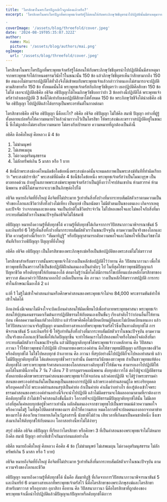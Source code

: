 ```yaml
---
title: 'ไตรสิกขาในพระไตรปิฎกเข้าใจถูกต้องแล้วหรือ?'
excerpt: 'ไตรสิกขาในพระไตรปิฎกที่พระพุทธเจ้าตรัสรู้ได้สอนให้กับพระภิกษุวัชชีบุตรนำไปปฏิบัตินั้นมีสาเหตุมาจากพระพุทธเจ้าได้กำหนดธรรมวินัยไว้ในขณะนั้น 150 ข้อ แล้วภิกษุวัชชีบุตรเห็นว่าสิกขามากถึง 150 ข้อ ตนเองไม่สามารถปฏิบัติได้ทั่วถึงจึงได้เข้าพบกับพระพุทธเจ้าแล้วกล่าวว่าตนเองไม่สามารถจะปฏิบัติตามสิกขาหรือ 150 ข้อ ทั้งหมดนั้นได้ พระพุทธเจ้าตรัสกับภิกษุวัชชีบุตรว่า เธอปฏิบัติศีลสิกขา 150 ข้อไม่ได้ เธอจะปฏิบัติอธิศีล อธิจิต อธิปัญญาได้ไหมภิกษุวัชชีบอกว่าถ้า 3 ข้ออย่างนี้ปฏิบัติได้ พระพุทธเจ้าตรัสว่าถ้าเธอปฏิบัติ 3 ข้อนี้ได้เท่ากับเธอปฏิบัติสิกขาได้ทั้งหมด 150 ข้อ พระภิกษุวัชชีจึงได้นำอธิศีล อธิจิต อธิปัญญา ไปปฏิบัติแล้วได้บรรลุเป็นพระอรหันต์ในกาลต่อมา

'
coverImage: '/assets/blog/threefold/cover.jpeg'
date: '2024-08-19T05:35:07.322Z'
author:
  name: Mai
  picture: '/assets/blog/authors/mai.png'
ogImage:
  url: '/assets/blog/threefold/cover.jpeg'
---
```


ไตรสิกขาในพระไตรปิฎกที่พระพุทธเจ้าตรัสรู้ได้สอนให้กับพระภิกษุวัชชีบุตรนำไปปฏิบัตินั้นมีสาเหตุมาจากพระพุทธเจ้าได้กำหนดธรรมวินัยไว้ในขณะนั้น 150 ข้อ แล้วภิกษุวัชชีบุตรเห็นว่าสิกขามากถึง 150 ข้อ ตนเองไม่สามารถปฏิบัติได้ทั่วถึงจึงได้เข้าพบกับพระพุทธเจ้าแล้วกล่าวว่าตนเองไม่สามารถจะปฏิบัติตามสิกขาหรือ 150 ข้อ ทั้งหมดนั้นได้ พระพุทธเจ้าตรัสกับภิกษุวัชชีบุตรว่า เธอปฏิบัติศีลสิกขา 150 ข้อไม่ได้ เธอจะปฏิบัติอธิศีล อธิจิต อธิปัญญาได้ไหมภิกษุวัชชีบอกว่าถ้า 3 ข้ออย่างนี้ปฏิบัติได้ พระพุทธเจ้าตรัสว่าถ้าเธอปฏิบัติ 3 ข้อนี้ได้เท่ากับเธอปฏิบัติสิกขาได้ทั้งหมด 150 ข้อ พระภิกษุวัชชีจึงได้นำอธิศีล อธิจิต อธิปัญญา ไปปฏิบัติแล้วได้บรรลุเป็นพระอรหันต์ในกาลต่อมา

ไตรสิกขาอธิศีล อธิจิต อธิปัญญา นี่คืออะไร? อธิศีล อธิจิต อธิปัญญา ไม่ใช่ศีล สมาธิ ปัญญา อย่างที่ผู้รู้ทั้งหลายแปลหรือให้ความหมายไว้แล้วนำมาวางไว้เป็นไตรสิขา ให้พระสงฆ์และฆราวาสปฏิบัติอยู่ในขณะนี้ ซึ่งไม่ถูกต้องไม่ตรงกับความหมาย ไม่ตรงกับเป้าหมาย ความหมายที่ถูกต้องเป็นดังนี้

อธิศีล คือศีลใหญ่ ศีลหลวง มี 4 ข้อ

1. ไม่ฆ่ามนุษย์
2. ไม่เสพเมถุน
3. ไม่อวดอุตริมนุสธรรม
4. ไม่ลักทรัพย์เกิน 5 มาสก หรือ 1 บาท

4 ข้อนี้ถ้าพระสงฆ์องค์ไหนผิดข้อใดข้อหนึ่งพระสงฆ์องค์นั้นจะหมดสภาพเป็นพระสงฆ์ทันทีที่ทำผิดเรียกว่า “พระสงฆ์ปาราชิก” พระสงฆ์ที่ผิดศีล 4 ข้อนี้ข้อใดข้อหนึ่ง พระพุทธเจ้าตรัสว่าเป็นโมฆะบุรุษ เป็นตาลยอดด้วน ถ้าอยู่ในสภาพพระสงฆ์พระพุทธเจ้าตรัสว่าเป็นผู้ยิ่งกว่าโจรปล้นเขากิน ห้ามสวรรค์ ห้ามนิพพาน ชาตินี้ไม่สามารถจะบวชเป็นภิกษุต่อไปได้

อธิจิต หมายถึงจิตที่ยิ่งใหญ่ คือจิตที่ไม่ประมาท รู้เท่าทันสิ่งทั้งปวงที่มากระทบสัมผัสตัวเราตามความเป็นจริงของโลกและชีวิตว่าสิ่งทั้งปวงไม่เที่ยง เป็นทุกข์ เป็นอนัตตา ไม่มีตัวตนเป็นของตนเอง เกิดจากเหตุและปัจจัย ว่างจากตนและของตน จนเป็นปกติในชีวิตประจำวัน ไม่ไปหลงพอใจและไม่พอใจกับสิ่งที่มากระทบสัมผัสตัวเราในขณะปัจจุบันอธิจิตไม่ใช่สมาธิ

อธิปัญญา หมายถึงความรู้ที่ดับทุกข์ได้ ความรู้ที่ดับทุกข์ได้เกิดจากการวิปัสสนาภาวนาพิจารณาขันธ์ 5 และอินทรีย์ 6 ให้รู้เห็นสิ่งทั้งปวงที่มากระทบสัมผัสตัวเราในขณะปัจจุบัน ตามความเป็นจริงของโลกและชีวิต ความรู้อย่างนี้เรียกว่า “สัมมาทิฏฐิ” หรือปัญญาสามารถดับความพอใจและไม่พอใจที่เป็นอวิชชาได้ทันทีเรียกว่าอธิปัญญา ปัญญาที่ยิ่งใหญ่

อธิศีล อธิจิต อธิปัญญา เป็นไตรสิขาของพระภิกษุสงฆ์หรือเป็นข้อปฏิบัติของพระสงฆ์ไม่ใช่ฆราวาส

ไตรสิกขาสำหรับฆราวาสนั้นพระพุทธเจ้าได้วางเป็นหลักข้อปฏิบัติไว้ว่าทาน ศีล วิปัสสนาภาวนา เพื่อให้ชาวพุทธที่เป็นฆราวาสใช้เป็นข้อปฏิบัติฝึกฝนตนเองเป็นลำดับๆ ไป ในที่สุดให้ชาวพุทธมีปัญญาแก้ปัญหาชีวิต หรือดับทุกข์ให้กับตนเองได้ ต่อมาไม่รู้ว่าเมื่อใดได้มีการแก้ไขเปลี่ยนแปลงหลักไตรสิกขาของฆราวาส ตัดเอาคำว่าวิปัสสนาออกไป เหลือเป็นทาน ศีล ภาวนา วางเป็นหลักให้ฆราวาสปฏิบัติ การกระทำในลักษณะนี้มองได้ 2 แง่

แง่ที่ 1 ไม่รู้ไม่เข้าใจคำสอนอ่านหรือศึกษาคำสอนของพระพุทธเจ้าไม่จบ 84,000 พระธรรมขันธ์ทำให้เข้าใจผิดได้

อีกแง่หนึ่งมีเจตนาไม่ดีจงใจจะบิดเบือนคำสอนให้ผิดเพี้ยนไปเพื่อทำลายพระพุทธศาสนา พระพุทธเจ้าสอนให้ปุถุชนคนธรรมดาเริ่มต้นการปฏิบัติธรรมให้กับตนเองเป็นขั้นๆ เรียงลำดับไว้ว่าก่อนอื่นก็ให้ทานก่อน เพื่อลดความเห็นแก่ตัวลงไปบ้าง แล้วรักษาศีลคือไม่เบียดเบียนผู้อื่นและไม่เบียดเบียนตนเอง แล้วให้วิปัสสนาภาวนาเจริญปัญญา ตามหลักทางสายเอกที่พระพุทธเจ้าตรัสไว้ซึ่งเป็นทางดับทุกข์ได้ การพิจารณาขันธ์ 5 และอินทรีย์ 6 ให้รู้เท่าทันสิ่งทั้งปวงที่มากระทบสัมผัสตัวเราในขณะปัจจุบัน ตามความเป็นจริงของโลกและชีวิตเพื่อให้เกิดปัญญาขึ้น จะทำให้คนเราไม่ไปหลงพอใจหรือไม่พอใจต่อสิ่งที่มากระทบสัมผัสตัวเราในขณะปัจจุบัน แล้วมีปัญญาดับทุกข์ได้พระพุทธเจ้าวางหลักทาน ศีล วิปัสสนาภาวนา ไว้ให้ชาวพุทธนำไปปฏิบัติ เป้าหมายของพระองค์ท่าน คือให้ชาวพุทธมีปัญญา แก้ปัญหาของชีวิตหรือดับทุกข์ได้ ไม่ใช่ไปหลบทุกข์ ถ้าเอาทาน ศีล ภาวนา ที่สรุปอย่างนี้ไปปฏิบัติก็จะไปหลงทำสมาธิ แล้วไม่มีปัญญาดับทุกข์ได้ ได้แต่หลบทุกข์ชั่วคราวเท่านั้น ผิดธรรมวินัยของชาวพุทธ ถ้าเป็นชาวพุทธแท้ต้องดับทุกข์ได้ เพราะพระพุทธเจ้าศาสดาเอกของโลกสอนทางดับทุกข์ไว้ให้ชัดเจน สามารถเอาไปปฏิบัติให้ผลได้ในชาตินี้ภายใน 7 วัน 7 เดือน 7 ปี บรรลุมรรคผลนิพพาน ดับทุกข์ถาวรได้ ต่อไปผู้จะปฏิบัติธรรมทั้งหลายต้องศึกษาพระธรรมคำสอนของพระพุทธเจ้าให้จบก่อน แล้วค่อยปฏิบัติ จะได้รู้ว่าพระธรรมคำสอนของพระองค์ท่านอันใดเป็นเหตุเป็นผลของการปฏิบัติ แล้วพระองค์ท่านสอนผู้ใด พระอริยบุคคลหรือบุคคลทั่วไป พระองค์ท่านสอนสรุปเป็นคำย่อ ถ้าเป็นคำย่อ คำเต็มว่าอย่างไร ต้องรู้ต้องเข้าใจพระธรรมคำสอนของพระองค์ท่านอย่างนี้จึงจะนำไปปฏิบัติ แล้วไม่ผิดธรรมจะได้ผลออกมาตามที่เราต้องการคือดับทุกข์ได้ ถ้าไม่เข้าใจคำสอนถึงขั้นนี้แล้ว โอกาสที่จะปฏิบัติธรรมมีปัญญาดับทุกข์ได้นั้น ไม่มีเลย เก่งที่สุดก็แค่หลบทุกข์อยู่ชั่วคราวเท่านั้น ผลักดันตนเองจากชาวพุทธไปเป็นพราหมณ์ด้วยความพอใจหรือความไม่รู้ ในที่สุดไปติดตาข่ายของมาร ดักไว้ที่ความสงบ หมดโอกาสที่จะปลดตนเองออกจากตาข่ายของมารได้ ต้องเวียนว่ายตายเกิดในวัฏสงสารนี้ นับชาติไม่ถ้วน เสียเวลาที่เกิดมาเป็นคนชาติหนึ่ง ซึ่งเขาส่งมาเกิดให้ดับทุกข์ให้กับตนเอง โอกาสอย่างนี้หาไม่ได้ง่ายๆ

สรุป อธิศีล อธิจิต อธิปัญญา ที่เรียกว่าไตรสิกขา หรือศึกษา 3 ที่เป็นคำสอนของพระพุทธเจ้าไม่ได้หมายถึงศีล สมาธิ ปัญญา อย่างที่เข้าใจกันมาก่อนแต่อย่างใด

อธิศีล หมายถึงศีลใหญ่ ศีลหลวง คือศีล 4 ข้อ (ไม่ฆ่ามนุษย์ ไม่เสพเมถุน ไม่อวดอุตริมนุสธรรม ไม่ลักทรัพย์เกิน 5 มาสก หรือ 1 บาท)

อธิจิต หมายถึงจิตที่ยิ่งใหญ่ คือจิตที่ไม่ประมาท รู้เท่าทันสิ่งที่มากระทบสัมผัสตัวเราในขณะปัจจุบัน ตามความจริงของโลกและชีวิต

อธิปัญญา หมายถึงความรู้ที่ดับทุกข์ได้ นั่นคือ สัมมาทิฏฐิ ที่เกิดจากการวิปัสสนาภาวนาพิจารณาขันธ์ 5 และอินทรีย์ 6 ตามทางสายเอกที่พระพุทธเจ้าตรัสไว้ นี่คือไตรสิกขาของพระภิกษุสงฆ์และไตรสิกขาสำหรับฆราวาส หรืออุบาสก อุบาสิกา คือทาน ศีล วิปัสสนาภาวนา นี่คือไตรสิกขาที่ถูกต้องของพระพุทธเจ้าเมื่อนำไปปฏิบัติแล้วมีปัญญาแก้ปัญหาหรือดับทุกข์ได้ถาวร

